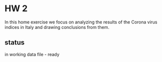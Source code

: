 # HW 2

In this home exercise we focus on analyzing the results of the Corona virus indices in Italy and drawing conclusions from them.

## status
in working
data file - ready
